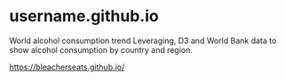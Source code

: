 # username.github.io
 World alcohol consumption trend
Leveraging, D3 and World Bank data to show alcohol consumption by country and region.

https://bleacherseats.github.io/
